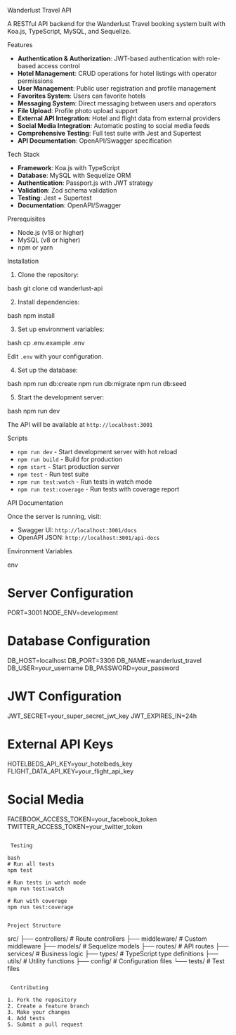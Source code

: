 Wanderlust Travel API

A RESTful API backend for the Wanderlust Travel booking system built with Koa.js, TypeScript, MySQL, and Sequelize.

Features

- **Authentication & Authorization**: JWT-based authentication with role-based access control
- **Hotel Management**: CRUD operations for hotel listings with operator permissions
- **User Management**: Public user registration and profile management
- **Favorites System**: Users can favorite hotels
- **Messaging System**: Direct messaging between users and operators
- **File Upload**: Profile photo upload support
- **External API Integration**: Hotel and flight data from external providers
- **Social Media Integration**: Automatic posting to social media feeds
- **Comprehensive Testing**: Full test suite with Jest and Supertest
- **API Documentation**: OpenAPI/Swagger specification

Tech Stack

- **Framework**: Koa.js with TypeScript
- **Database**: MySQL with Sequelize ORM
- **Authentication**: Passport.js with JWT strategy
- **Validation**: Zod schema validation
- **Testing**: Jest + Supertest
- **Documentation**: OpenAPI/Swagger

Prerequisites

- Node.js (v18 or higher)
- MySQL (v8 or higher)
- npm or yarn

Installation

1. Clone the repository:

bash
git clone <repository-url>
cd wanderlust-api


2. Install dependencies:

bash
npm install


3. Set up environment variables:

bash
cp .env.example .env


Edit `.env` with your configuration.

4. Set up the database:

bash
npm run db:create
npm run db:migrate
npm run db:seed


5. Start the development server:

bash
npm run dev


The API will be available at `http://localhost:3001`

 Scripts

- `npm run dev` - Start development server with hot reload
- `npm run build` - Build for production
- `npm start` - Start production server
- `npm test` - Run test suite
- `npm run test:watch` - Run tests in watch mode
- `npm run test:coverage` - Run tests with coverage report

API Documentation

Once the server is running, visit:

- Swagger UI: `http://localhost:3001/docs`
- OpenAPI JSON: `http://localhost:3001/api-docs`

 Environment Variables

env
# Server Configuration
PORT=3001
NODE_ENV=development

# Database Configuration
DB_HOST=localhost
DB_PORT=3306
DB_NAME=wanderlust_travel
DB_USER=your_username
DB_PASSWORD=your_password

# JWT Configuration
JWT_SECRET=your_super_secret_jwt_key
JWT_EXPIRES_IN=24h

# External API Keys
HOTELBEDS_API_KEY=your_hotelbeds_key
FLIGHT_DATA_API_KEY=your_flight_api_key

# Social Media
FACEBOOK_ACCESS_TOKEN=your_facebook_token
TWITTER_ACCESS_TOKEN=your_twitter_token
```

 Testing

bash
# Run all tests
npm test

# Run tests in watch mode
npm run test:watch

# Run with coverage
npm run test:coverage


Project Structure

```
src/
├── controllers/     # Route controllers
├── middleware/      # Custom middleware
├── models/         # Sequelize models
├── routes/         # API routes
├── services/       # Business logic
├── types/          # TypeScript type definitions
├── utils/          # Utility functions
├── config/         # Configuration files
└── tests/          # Test files
```

 Contributing

1. Fork the repository
2. Create a feature branch
3. Make your changes
4. Add tests
5. Submit a pull request


